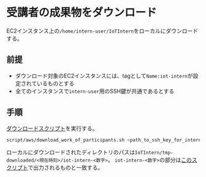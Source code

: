 # 受講者の成果物をダウンロード

EC2インスタンス上の`/home/intern-user/IoTIntern`をローカルにダウンロードする。

## 前提

- ダウンロード対象のEC2インスタンスには、tagとして`Name:iot-intern`が設定されているものとする
- 全てのインスタンスで`intern-user`用のSSH鍵が共通であるとする

## 手順

[ダウンロードスクリプト](../../../script/aws/download_work_of_participants.sh)を実行する。

```sh
script/aws/download_work_of_participants.sh <path_to_ssh_key_for_intern-user>
```

ローカルにダウンロードされたディレクトリのパスは`IoTIntern/tmp-downloaded/<現在時刻>/iot-intern-<数字>`。
`iot-intern-<数字>`の部分は[このスクリプト](../../../script/aws/list_public_ip_addresses.sh)で出力されるものと一致する。
